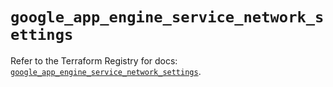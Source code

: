 # `google_app_engine_service_network_settings`

Refer to the Terraform Registry for docs: [`google_app_engine_service_network_settings`](https://registry.terraform.io/providers/hashicorp/google/6.18.1/docs/resources/app_engine_service_network_settings).
